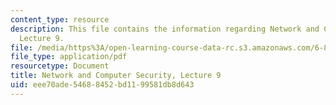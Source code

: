 ```yaml
---
content_type: resource
description: This file contains the information regarding Network and Computer Security,
  Lecture 9.
file: /media/https%3A/open-learning-course-data-rc.s3.amazonaws.com/6-857-network-and-computer-security-spring-2014/eee70ade54688452bd1199581db8d643_MIT6_857S14_Lec09.pdf
file_type: application/pdf
resourcetype: Document
title: Network and Computer Security, Lecture 9
uid: eee70ade-5468-8452-bd11-99581db8d643
---
```

